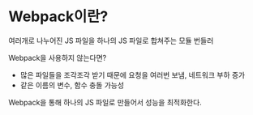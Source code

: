 # Webpack이란?

여러개로 나누어진 JS 파일을 하나의 JS 파일로 합쳐주는 모듈 번들러

Webpack을 사용하지 않는다면?

- 많은 파일들을 조각조각 받기 때문에 요청을 여러번 보냄, 네트워크 부하 증가
- 같은 이름의 변수, 함수 충돌 가능성

Webpack을 통해 하나의 JS 파일로 만들어서 성능을 최적화한다.